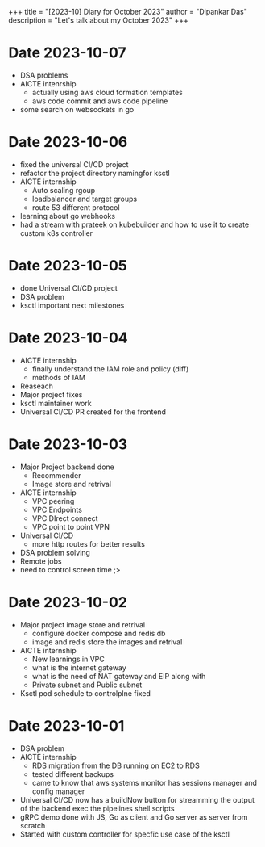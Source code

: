 +++
title = "[2023-10] Diary for October 2023"
author = "Dipankar Das"
description = "Let's talk about my October 2023"
+++

# Date 2023-10-07
* DSA problems
* AICTE intenrship
  * actually using aws cloud formation templates
  * aws code commit and aws code pipeline
* some search on websockets in go

# Date 2023-10-06
* fixed the universal CI/CD project
* refactor the project directory namingfor ksctl
* AICTE internship
  * Auto scaling rgoup
  * loadbalancer and target groups
  * route 53 different protocol
* learning about go webhooks
* had a stream with prateek on kubebuilder and how to use it to create custom k8s controller

# Date 2023-10-05
* done Universal CI/CD project
* DSA problem
* ksctl important next milestones

# Date 2023-10-04
* AICTE internship
  * finally understand the IAM role and policy (diff)
  * methods of IAM
* Reaseach
* Major project fixes
* ksctl maintainer work
* Universal CI/CD PR created for the frontend

# Date 2023-10-03
* Major Project backend done
  * Recommender
  * Image store and retrival
* AICTE internship
  * VPC peering
  * VPC Endpoints
  * VPC DIrect connect
  * VPC point to point VPN
* Universal CI/CD 
  * more http routes for better results
* DSA problem solving
* Remote jobs
* need to control screen time ;>

# Date 2023-10-02
* Major project image store and retrival
  * configure docker compose and redis db
  * image and redis store the images and retrival
* AICTE internship
  * New learnings in VPC
  * what is the internet gateway
  * what is the need of NAT gateway and EIP along with
  * Private subnet and Public subnet
* Ksctl pod schedule to controlplne fixed

# Date 2023-10-01
* DSA problem
* AICTE internship
  * RDS migration from the DB running on EC2 to RDS
  * tested different backups
  * came to know that aws systems monitor has sessions manager and config manager
* Universal CI/CD now has a buildNow button for streamming the output of the backend exec the pipelines shell scripts
* gRPC demo done with JS, Go as client and Go server as server from scratch
* Started with custom controller for specfic use case of the ksctl
